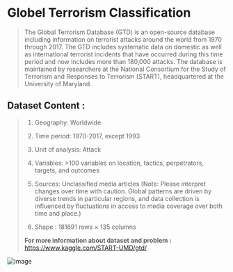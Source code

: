 # Globel Terrorism Classification

>The Global Terrorism Database (GTD) is an open-source database including information on terrorist attacks around the world from 1970 through 2017. The GTD includes systematic data on domestic as well as international terrorist incidents that have occurred during this time period and now includes more than 180,000 attacks. The database is maintained by researchers at the National Consortium for the Study of Terrorism and Responses to Terrorism (START), headquartered at the University of Maryland.

## Dataset Content :
>   1.  Geography: Worldwide
>   
> 2.  Time period: 1970-2017, except 1993
> 
>   3. Unit of analysis: Attack
>   
>   4. Variables: >100 variables on location, tactics, perpetrators, targets, and outcomes
>   
>   5. Sources: Unclassified media articles (Note: Please interpret changes over time with caution. Global patterns are driven by diverse trends in particular regions, and data collection is influenced by fluctuations in access to media coverage over both time and place.)
>   
>   6. Shape : 181691 rows × 135 columns
>  
> **For more information about dataset and problem :** https://www.kaggle.com/START-UMD/gtd/

![image](https://user-images.githubusercontent.com/78029611/163474106-6eee26fd-0714-4321-8def-93cffb2aad4f.png)
